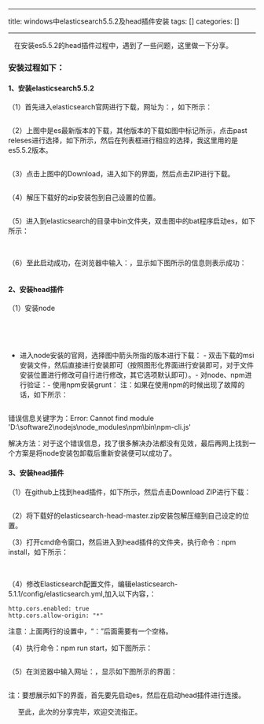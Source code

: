 
--- 
title:  windows中elasticsearch5.5.2及head插件安装 
tags: []
categories: [] 

---
   在安装es5.5.2的head插件过程中，遇到了一些问题，这里做一下分享。

### 安装过程如下：

#### 1、安装elasticsearch5.5.2

（1）首先进入elasticsearch官网进行下载，网址为：，如下所示：

<img alt="" class="has" src="https://img-blog.csdn.net/20180716162213147?watermark/2/text/aHR0cHM6Ly9ibG9nLmNzZG4ubmV0L3FxXzI5ODgzNTkx/font/5a6L5L2T/fontsize/400/fill/I0JBQkFCMA==/dissolve/70">

（2）上图中是es最新版本的下载，其他版本的下载如图中标记所示，点击past releses进行选择，如下所示，然后在列表框进行相应的选择，我这里用的是es5.5.2版本。

<img alt="" class="has" src="https://img-blog.csdn.net/20180716162500553?watermark/2/text/aHR0cHM6Ly9ibG9nLmNzZG4ubmV0L3FxXzI5ODgzNTkx/font/5a6L5L2T/fontsize/400/fill/I0JBQkFCMA==/dissolve/70">

（3）点击上图中的Download，进入如下的界面，然后点击ZIP进行下载。

<img alt="" class="has" src="https://img-blog.csdn.net/20180716162858250?watermark/2/text/aHR0cHM6Ly9ibG9nLmNzZG4ubmV0L3FxXzI5ODgzNTkx/font/5a6L5L2T/fontsize/400/fill/I0JBQkFCMA==/dissolve/70">

（4）解压下载好的zip安装包到自己设置的位置。

<img alt="" class="has" src="https://img-blog.csdn.net/20180716163058703?watermark/2/text/aHR0cHM6Ly9ibG9nLmNzZG4ubmV0L3FxXzI5ODgzNTkx/font/5a6L5L2T/fontsize/400/fill/I0JBQkFCMA==/dissolve/70">

（5）进入到elasticsearch的目录中bin文件夹，双击图中的bat程序启动es，如下所示：

<img alt="" class="has" src="https://img-blog.csdn.net/20180716163428153?watermark/2/text/aHR0cHM6Ly9ibG9nLmNzZG4ubmV0L3FxXzI5ODgzNTkx/font/5a6L5L2T/fontsize/400/fill/I0JBQkFCMA==/dissolve/70">

<img alt="" class="has" src="https://img-blog.csdn.net/20180716163632844?watermark/2/text/aHR0cHM6Ly9ibG9nLmNzZG4ubmV0L3FxXzI5ODgzNTkx/font/5a6L5L2T/fontsize/400/fill/I0JBQkFCMA==/dissolve/70">

（6）至此启动成功，在浏览器中输入：，显示如下图所示的信息则表示成功：

<img alt="" class="has" src="https://img-blog.csdn.net/20180716163942799?watermark/2/text/aHR0cHM6Ly9ibG9nLmNzZG4ubmV0L3FxXzI5ODgzNTkx/font/5a6L5L2T/fontsize/400/fill/I0JBQkFCMA==/dissolve/70">

#### 2、安装head插件

（1）安装node

         <img alt="" class="has" src="https://img-blog.csdn.net/20180716165328652?watermark/2/text/aHR0cHM6Ly9ibG9nLmNzZG4ubmV0L3FxXzI5ODgzNTkx/font/5a6L5L2T/fontsize/400/fill/I0JBQkFCMA==/dissolve/70"> 

        <img alt="" class="has" src="https://img-blog.csdn.net/20180716165657998?watermark/2/text/aHR0cHM6Ly9ibG9nLmNzZG4ubmV0L3FxXzI5ODgzNTkx/font/5a6L5L2T/fontsize/400/fill/I0JBQkFCMA==/dissolve/70">
- 进入node安装的官网，选择图中箭头所指的版本进行下载： <img alt="" class="has" src="https://img-blog.csdn.net/20180716164709802?watermark/2/text/aHR0cHM6Ly9ibG9nLmNzZG4ubmV0L3FxXzI5ODgzNTkx/font/5a6L5L2T/fontsize/400/fill/I0JBQkFCMA==/dissolve/70">- 双击下载的msi安装文件，然后直接进行安装即可（按照图形化界面进行安装即可，对于文件安装位置进行修改可自行进行修改，其它选项默认即可）。- 对node、npm进行验证：- 使用npm安装grunt：
注：如果在使用npm的时候出现了故障的话，如下所示：

<img alt="" class="has" src="https://img-blog.csdn.net/20180716170227205?watermark/2/text/aHR0cHM6Ly9ibG9nLmNzZG4ubmV0L3FxXzI5ODgzNTkx/font/5a6L5L2T/fontsize/400/fill/I0JBQkFCMA==/dissolve/70">

错误信息关键字为：Error: Cannot find module 'D:\software2\nodejs\node_modules\npm\bin\npm-cli.js'

解决方法：对于这个错误信息，找了很多解决办法都没有见效，最后再网上找到一个方案是将node安装包卸载后重新安装便可以成功了。

#### 3、安装head插件

（1）在github上找到head插件，如下所示，然后点击Download ZIP进行下载：

<img alt="" class="has" src="https://img-blog.csdn.net/2018071617074244?watermark/2/text/aHR0cHM6Ly9ibG9nLmNzZG4ubmV0L3FxXzI5ODgzNTkx/font/5a6L5L2T/fontsize/400/fill/I0JBQkFCMA==/dissolve/70">

（2）将下载好的elasticsearch-head-master.zip安装包解压缩到自己设定的位置。

（3）打开cmd命令窗口，然后进入到head插件的文件夹，执行命令：npm install，如下所示：

<img alt="" class="has" src="https://img-blog.csdn.net/20180716171210938?watermark/2/text/aHR0cHM6Ly9ibG9nLmNzZG4ubmV0L3FxXzI5ODgzNTkx/font/5a6L5L2T/fontsize/400/fill/I0JBQkFCMA==/dissolve/70">

<img alt="" class="has" src="https://img-blog.csdn.net/20180716171518231?watermark/2/text/aHR0cHM6Ly9ibG9nLmNzZG4ubmV0L3FxXzI5ODgzNTkx/font/5a6L5L2T/fontsize/400/fill/I0JBQkFCMA==/dissolve/70">

（4）修改Elasticsearch配置文件，编辑elasticsearch-5.1.1/config/elasticsearch.yml,加入以下内容，：

```
http.cors.enabled: true
http.cors.allow-origin: "*"
```

注意：上面两行的设置中，“：”后面需要有一个空格。

（4）执行命令：npm run start，如下图所示：

<img alt="" class="has" src="https://img-blog.csdn.net/20180716171655579?watermark/2/text/aHR0cHM6Ly9ibG9nLmNzZG4ubmV0L3FxXzI5ODgzNTkx/font/5a6L5L2T/fontsize/400/fill/I0JBQkFCMA==/dissolve/70">

（5）在浏览器中输入网址：，显示如下图所示的界面：

<img alt="" class="has" src="https://img-blog.csdn.net/201807161718439?watermark/2/text/aHR0cHM6Ly9ibG9nLmNzZG4ubmV0L3FxXzI5ODgzNTkx/font/5a6L5L2T/fontsize/400/fill/I0JBQkFCMA==/dissolve/70">

注：要想展示如下的界面，首先要先启动es，然后在启动head插件进行连接。

     至此，此次的分享完毕，欢迎交流指正。

 

 

 

 
